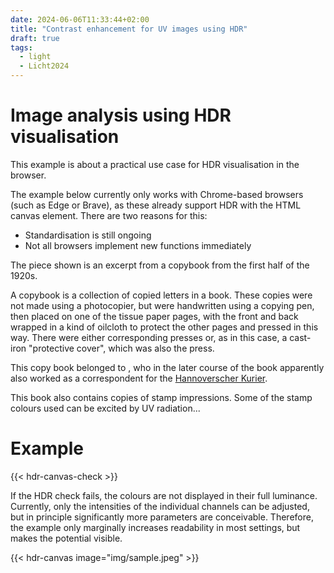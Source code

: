 ```yaml
---
date: 2024-06-06T11:33:44+02:00
title: "Contrast enhancement for UV images using HDR"
draft: true
tags:
  - light
  - Licht2024
---
```


# Image analysis using HDR visualisation

This example is about a practical use case for HDR visualisation in the browser.

The example below currently only works with Chrome-based browsers (such as Edge or Brave), as these already support HDR with the HTML canvas element. There are two reasons for this:
* Standardisation is still ongoing
* Not all browsers implement new functions immediately

The piece shown is an excerpt from a copybook from the first half of the 1920s.

A copybook is a collection of copied letters in a book. These copies were not made using a photocopier, but were handwritten using a copying pen, then placed on one of the tissue paper pages, with the front and back wrapped in a kind of oilcloth to protect the other pages and pressed in this way. There were either corresponding presses or, as in this case, a cast-iron "protective cover", which was also the press.

This copy book belonged to , who in the later course of the book apparently also worked as a correspondent for the [Hannoverscher Kurier](https://de.wikipedia.org/wiki/Hannoverscher_Kurier).

This book also contains copies of stamp impressions. Some of the stamp colours used can be excited by UV radiation...

# Example

{{< hdr-canvas-check >}}

If the HDR check fails, the colours are not displayed in their full luminance. Currently, only the intensities of the individual channels can be adjusted, but in principle significantly more parameters are conceivable.
Therefore, the example only marginally increases readability in most settings, but makes the potential visible.

{{< hdr-canvas image="img/sample.jpeg" >}}
